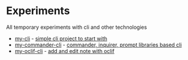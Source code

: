 # Experiments

All temporary experiments with cli and other technologies

- [my-cli](./my-cli) - [simple cli project to start with](https://medium.com/me/stats/post/a9ed1a4f4bd4?source=main_stats_page)
- [my-commander-cli](./my-commander-cli) - [commander, inquirer, prompt libraries based cli](https://medium.com/me/stats/post/3eacc0086e7c?source=main_stats_page)
- [my-oclif-cli](./my-oclif-cli) - [add and edit note with oclif](https://medium.com/me/stats/post/b7bb0df86623?source=main_stats_page)
